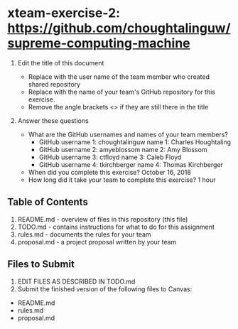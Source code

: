# xteam-exercise-2: https://github.com/choughtalinguw/supreme-computing-machine

1. Edit the title of this document
   * Replace <UserName> with the user name of the team member who created shared repository
   * Replace <GitHubRepositoryName> with the name of your team's GitHub repository for this exercise.
   * Remove the angle brackets <> if they are still there in the title

2. Answer these questions
   * What are the GitHub usernames and names of your team members?
       * GitHub username 1: choughtalinguw name 1: Charles Houghtaling
       * GitHub username 2: amyeblossom    name 2: Amy Blossom
       * GitHub username 3: ctfloyd        name 3: Caleb Floyd
       * GitHub username 4: tkirchberger   name 4: Thomas Kirchberger
   * When did you complete this exercise? 
   October 16, 2018
   * How long did it take your team to complete this exercise? 
   1 hour

## Table of Contents

1. README.md - overview of files in this repository (this file)
2. TODO.md - contains instructions for what to do for this assignment
3. rules.md - documents the rules for your team
4. proposal.md - a project proposal written by your team

## Files to Submit

1. EDIT FILES AS DESCRIBED IN TODO.md
2. Submit the finished version of the following files to Canvas:

* README.md
* rules.md
* proposal.md

